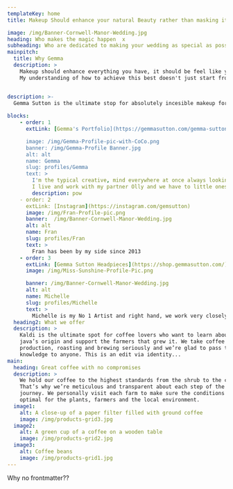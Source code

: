 ```yaml
---
templateKey: home
title: Makeup Should enhance your natural Beauty rather than masking it xx

image: /img/Banner-Cornwell-Manor-Wedding.jpg
heading: Who makes the magic happen  x
subheading: Who are dedicated to making your wedding as special as possible x
mainpitch:
  title: Why Gemma
  description: >
    Makeup should enhance everything you have, it should be feel like you, look incredible,here at Gemma Sutton
    My understanding of how to achieve this best doesn't just start from when you sit in the hair and makeup chair, but from the moment we make contact we're decicated to finding out what makes you feel special - you might not even know it!


description: >-
  Gemma Sutton is the ultimate stop for absolutely incesible makeup for your wedding day.
 
blocks:
    - order: 1
      extLink: [Gemma's Portfolio](https://gemmasutton.com/gemma-suttons-portfolio/)

      image: /img/Gemma-Profile-pic-with-CoCo.png
      banner: /img/Gemma-Profile Banner.jpg 
      alt: alt
      name: Gemma
      slug: profiles/Gemma
      text: >
        I'm the typical creative, mind everywhere at once always looking for new inspiration
        I live and work with my partner Olly and we have to little ones together - Spencer & CoCo
        description: pow
    - order: 2
      extLink: [Instagram](https://instagram.com/gemsutton)
      image: /img/Fran-Profile-pic.png
      banner:  /img/Banner-Cornwell-Manor-Wedding.jpg
      alt: alt
      name: Fran
      slug: profiles/Fran
      text: >
        Fran has been by my side since 2013 
    - order: 3
      extLink: [Gemma Sutton Headpieces](https://shop.gemmasutton.com/)
      image: /img/Miss-Sunshine-Profile-Pic.png

      banner: /img/Banner-Cornwell-Manor-Wedding.jpg
      alt: alt
      name: Michelle
      slug: profiles/Michelle
      text: >
        Michelle is my No 1 Artist and right hand, we work very closely together on training my Pro Team and covering man of the destination weddings I can't always get to xx
  heading2: What we offer
  description: >
    Kaldi is the ultimate spot for coffee lovers who want to learn about their
    java’s origin and support the farmers that grew it. We take coffee
    production, roasting and brewing seriously and we’re glad to pass that
    knowledge to anyone. This is an edit via identity...
main:
  heading: Great coffee with no compromises
  description: >
    We hold our coffee to the highest standards from the shrub to the cup.
    That’s why we’re meticulous and transparent about each step of the coffee’s
    journey. We personally visit each farm to make sure the conditions are
    optimal for the plants, farmers and the local environment.
  image1:
    alt: A close-up of a paper filter filled with ground coffee
    image: /img/products-grid3.jpg
  image2:
    alt: A green cup of a coffee on a wooden table
    image: /img/products-grid2.jpg
  image3:
    alt: Coffee beans
    image: /img/products-grid1.jpg
---
```


Why no frontmatter??
